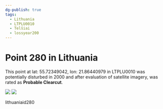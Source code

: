 ```yaml
---
dg-publish: true
tags:
  - Lithuania
  - LTPLU0010
  - Telšiai
  - lossyear200
---
```


# Point 280 in Lithuania

This point at lat: 55.72349042, lon: 21.86440979 in LTPLU0010 was potentially disturbed in 2000 and after evaluation of satellite imagery, was rated as **Probable Clearcut**.

<div class='juxtapose' data-showcredits='false'>
<img src='https://baserow-backend-production20240528124524339000000001.s3.amazonaws.com/user_files/FOeUZHHE5ATaSQzMTt72XGIAWGLybuZa_3e79eeda81d99b9c88341ed6a8a0aceb7996830959a01b7da542dec15fa3a384.png' data-label='August 2009' />
<img src='https://baserow-backend-production20240528124524339000000001.s3.amazonaws.com/user_files/6pjb2rR7IjTpGIWB1w4FjbBzYLiCEHTU_493a73473adaf7e8b8fbc24a0df971bcdc09678e4b98bcd5d35112e976620bca.png' data-label='May 2016' />
</div>

lithuaniaid280